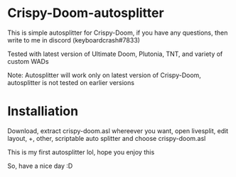# Crispy-Doom-autosplitter
This is simple autosplitter for Crispy-Doom, if you have any questions, then write to me in discord (keyboardcrash#7833)

Tested with latest version of Ultimate Doom, Plutonia, TNT, and variety of custom WADs

Note: Autosplitter will work only on latest version of Crispy-Doom, autosplitter is not tested on earlier versions

# Installiation
Download, extract crispy-doom.asl whereever you want, open livesplit, edit layout, +, other, scriptable auto splitter and choose crispy-doom.asl


This is my first autosplitter lol, hope you enjoy this


So, have a nice day :D
